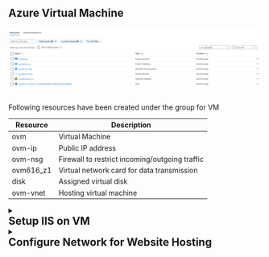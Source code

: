 ## Azure Virtual Machine
![App Screenshot](https://github.com/talha469/Documentation/blob/main/Common/Media/VMSpecifications.png?raw=true)

Following resources have been created under the group for VM


| Resource   | Description                                          |
|------------|------------------------------------------------------|
| ovm        | Virtual Machine                                      |
| ovm-ip     | Public IP address                                    |
| ovm-nsg    | Firewall to restrict incoming/outgoing traffic       |
| ovm616_z1  | Virtual network card for data transmission           |
| disk       | Assigned virtual disk                                |
| ovm-vnet   | Hosting virtual machine                              |

<details>
   <summary markdown="span" style="cursor:pointer;"><h2 style="margin:0;">Setup IIS on VM</h2></summary>
  


1- Press win + R

2- open "Server Manager"

3- "Add roles and features"

![App Screenshot](https://github.com/talha469/Documentation/blob/main/Common/Media/1.png?raw=true)

4- Check Web Server IIS

![App Screenshot](https://github.com/talha469/Documentation/blob/main/Common/Media/2.png?raw=true)

5- Don't change anything until necessary and Install

![App Screenshot](https://github.com/talha469/Documentation/blob/main/Common/Media/3.png?raw=true)

</details>

<details>
   <summary markdown="span" style="cursor:pointer;"><h2 style="margin:0;">Configure Network for Website Hosting</h2></summary>


### Configure Network for Website Hosting

On VM, if you will go to the http://localhost it will be working fine
![App Screenshot](https://github.com/talha469/Documentation/blob/main/Common/Media/IISLocal.png?raw=true)

Go to the Network settings on Azure VM Portal 

![App Screenshot](https://github.com/talha469/Documentation/blob/main/Common/Media/Networking.png?raw=true)

Add Inbound Security Rule

![App Screenshot](https://github.com/talha469/Documentation/blob/main/Common/Media/networking2.png?raw=true)

This ensure the connectivity on port 80

</details>



